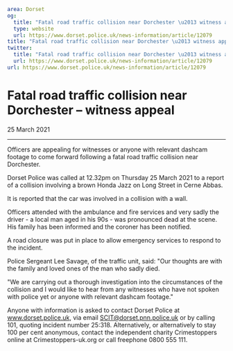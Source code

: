 ```yaml
area: Dorset
og:
  title: "Fatal road traffic collision near Dorchester \u2013 witness appeal"
  type: website
  url: https://www.dorset.police.uk/news-information/article/12079
title: "Fatal road traffic collision near Dorchester \u2013 witness appeal |"
twitter:
  title: "Fatal road traffic collision near Dorchester \u2013 witness appeal"
  url: https://www.dorset.police.uk/news-information/article/12079
url: https://www.dorset.police.uk/news-information/article/12079
```

# Fatal road traffic collision near Dorchester – witness appeal

25 March 2021

* * *

Officers are appealing for witnesses or anyone with relevant dashcam footage to come forward following a fatal road traffic collision near Dorchester.

Dorset Police was called at 12.32pm on Thursday 25 March 2021 to a report of a collision involving a brown Honda Jazz on Long Street in Cerne Abbas.

It is reported that the car was involved in a collision with a wall.

Officers attended with the ambulance and fire services and very sadly the driver - a local man aged in his 90s - was pronounced dead at the scene. His family has been informed and the coroner has been notified.

A road closure was put in place to allow emergency services to respond to the incident.

Police Sergeant Lee Savage, of the traffic unit, said: "Our thoughts are with the family and loved ones of the man who sadly died.

"We are carrying out a thorough investigation into the circumstances of the collision and I would like to hear from any witnesses who have not spoken with police yet or anyone with relevant dashcam footage."

Anyone with information is asked to contact Dorset Police at www.dorset.police.uk, via email SCIT@dorset.pnn.police.uk or by calling 101, quoting incident number 25:318. Alternatively, or alternatively to stay 100 per cent anonymous, contact the independent charity Crimestoppers online at Crimestoppers-uk.org or call freephone 0800 555 111.

